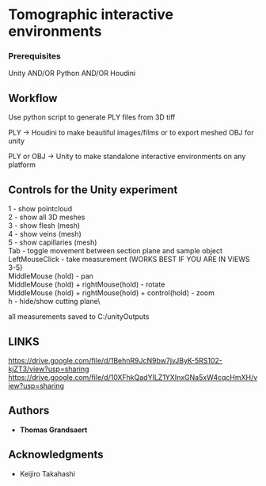 # Tomographic interactive environments

### Prerequisites

Unity AND/OR Python AND/OR Houdini

## Workflow

Use python script to generate PLY files from 3D tiff

PLY -> Houdini to make beautiful images/films or to export meshed OBJ for unity

PLY or OBJ -> Unity to make standalone interactive environments on any platform

## Controls for the Unity experiment

1 - show pointcloud \
2 - show all 3D meshes \
3 - show flesh (mesh)\
4 - show veins (mesh)\
5 - show capillaries (mesh)\
Tab - toggle movement between section plane and sample object\
LeftMouseClick - take measurement (WORKS BEST IF YOU ARE IN VIEWS 3-5)\
MiddleMouse (hold) - pan\
MiddleMouse (hold) + rightMouse(hold) - rotate\
MiddleMouse (hold) + rightMouse(hold) + control(hold) - zoom\
h - hide/show cutting plane\

all measurements saved to C:/unityOutputs

## LINKS
https://drive.google.com/file/d/1BehnR9JcN9bw7jvJByK-5RS102-kjZT3/view?usp=sharing
https://drive.google.com/file/d/10XFhkQadYILZ1YXInxGNa5xW4cqcHmXH/view?usp=sharing

## Authors

* **Thomas Grandsaert**

## Acknowledgments

* Keijiro Takahashi
